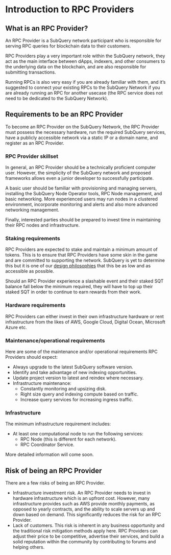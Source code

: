# Introduction to RPC Providers

## What is an RPC Provider?

An RPC Provider is a SubQuery network participant who is responsible for serving RPC queries for blockchain data to their customers.

RPC Providers play a very important role within the SubQuery network, they act as the main interface between dApps, indexers, and other consumers to the underlying data on the blockchain, and are also responsible for submitting transactions.

Running RPCs is also very easy if you are already familiar with them, and it’s suggested to connect your existing RPCs to the SubQuery Network if you are already running an RPC for another usecase (the RPC service does not need to be dedicated to the SubQuery Network).

## Requirements to be an RPC Provider

To become an RPC Provider on the SubQuery Network, the RPC Provider must possess the necessary hardware, run the required SubQuery services, have a publicly accessible network via a static IP or a domain name, and register as an RPC Provider.

### RPC Provider skillset

In general, an RPC Provider should be a technically proficient computer user. However, the simplicity of the SubQuery network and proposed frameworks allows even a junior developer to successfully participate.

A basic user should be familiar with provisioning and managing servers, installing the SubQuery Node Operator tools, RPC Node management, and basic networking. More experienced users may run nodes in a clustered environment, incorporate monitoring and alerts and also more advanced networking management.

Finally, interested parties should be prepared to invest time in maintaining their RPC nodes and infrastructure.

### Staking requirements

RPC Providers are expected to stake and maintain a minimum amount of tokens. This is to ensure that RPC Providers have some skin in the game and are committed to supporting the network. SubQuery is yet to determine this but it is one of our [design philosophies](../../introduction/design-philosophy.md) that this be as low and as accessible as possible.

Should an RPC Provider experience a slashable event and their staked SQT balance fall below the minimum required, they will have to top up their staked SQT in order to continue to earn rewards from their work.

### Hardware requirements

RPC Providers can either invest in their own infrastructure hardware or rent infrastructure from the likes of AWS, Google Cloud, Digital Ocean, Microsoft Azure etc.

### Maintenance/operational requirements

Here are some of the maintenance and/or operational requirements RPC Providers should expect:

- Always upgrade to the latest SubQuery software version.
- Identify and take advantage of new indexing opportunities.
- Update project version to latest and reindex where necessary.
- Infrastructure maintenance:
  - Constantly monitoring and upsizing disk.
  - Right size query and indexing compute based on traffic.
  - Increase query services for increasing ingress traffic.

### Infrastructure

The minimum infrastructure requirement includes:

- At least one computational node to run the following services:
  - RPC Node (this is different for each network).
  - RPC Coordinator Service.

More detailed information will come soon.

## Risk of being an RPC Provider

There are a few risks of being an RPC Provider.

- Infrastructure investment risk. An RPC Provider needs to invest in hardware infrastructure which is an upfront cost. However, many infrastructure provides such as AWS provide monthly payments, as opposed to yearly contracts, and the ability to scale servers up and down based on demand. This significantly reduces the risk for an RPC Provider.
- Lack of customers. This risk is inherent in any business opportunity and the traditional risk mitigation methods apply here. RPC Providers can adjust their price to be competitive, advertise their services, and build a solid reputation within the community by contributing to forums and helping others.
